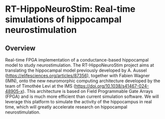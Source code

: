 # RT-HippoNeuroStim: Real-time simulations of hippocampal neurostimulation

## Overview

Real-time FPGA implementation of a conductance-based hippocampal model to study neurostimulation.
The RT-HippoNeuroStim project aims at translating the hippocampal model previously developed by A. Aussel (https://elifesciences.org/articles/87356), together with Fabien Wagner (IMN), onto the new neuromorphic computing architecture developed by the team of Timothée Levi at the IMS (https://doi.org/10.1038/s41467-024-48905-x). This architecture is based on Field Programmable Gate Arrays (FPGA) and is much more efficient than current simulation software. We will leverage this platform to simulate the activity of the hippocampus in real time, which will greatly accelerate research on hippocampal neurostimulation.

